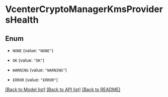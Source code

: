 # VcenterCryptoManagerKmsProvidersHealth

## Enum


* `NONE` (value: `"NONE"`)

* `OK` (value: `"OK"`)

* `WARNING` (value: `"WARNING"`)

* `ERROR` (value: `"ERROR"`)


[[Back to Model list]](../README.md#documentation-for-models) [[Back to API list]](../README.md#documentation-for-api-endpoints) [[Back to README]](../README.md)


